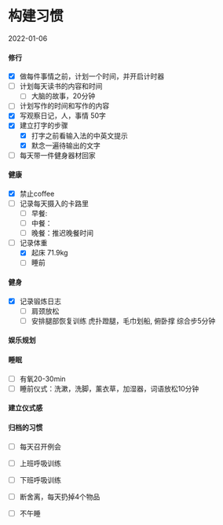# 构建习惯

2022-01-06

#### 修行

- [x] 做每件事情之前，计划一个时间，并开启计时器
- [ ] 计划每天读书的内容和时间
	- [ ] 大脑的故事，20分钟
- [ ] 计划写作的时间和写作的内容
- [x] 写观察日记，人，事情 50字
- [x] 建立打字的步骤
	- [x] 打字之前看输入法的中英文提示
	- [x] 默念一遍待输出的文字
- [ ] 每天带一件健身器材回家

#### 健康
- [x] 禁止coffee
- [ ] 记录每天摄入的卡路里
    - [ ] 早餐:  
    - [ ] 中餐：
    - [ ] 晚餐：推迟晚餐时间

- [ ] 记录体重
	- [x] 起床 71.9kg
	- [ ] 睡前

#### 健身
- [x] 记录锻炼日志
    - [ ] 肩颈放松
    - [ ] 安排腿部恢复训练
        虎扑蹬腿，毛巾划船, 俯卧撑
		综合步5分钟

#### 娱乐规划

#### 睡眠

- [ ] 有氧20-30min
- [ ] 睡前仪式：洗漱，洗脚，薰衣草，加湿器，词语放松10分钟

#### 建立仪式感


#### 归档的习惯

- [ ] 每天召开例会
- [ ] 上班呼吸训练
- [ ] 下班呼吸训练
- [ ] 断舍离，每天扔掉4个物品
- [ ] 不午睡


